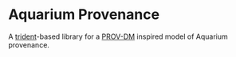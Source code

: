 # Aquarium Provenance

A [trident](http://klavinslab.org/trident)-based library for a
[PROV-DM](https://www.w3.org/TR/2013/REC-prov-dm-20130430/) inspired model of
Aquarium provenance.


